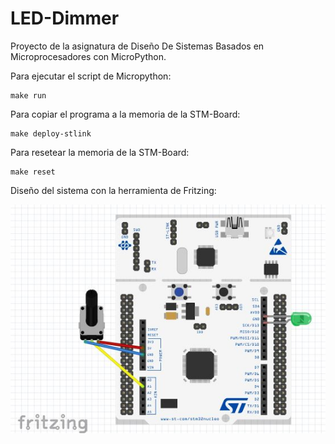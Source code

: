 # LED-Dimmer
Proyecto de la asignatura de Diseño De Sistemas Basados en Microprocesadores con MicroPython.

Para ejecutar el script de Micropython:

    make run

Para copiar el programa a la memoria de la STM-Board:

    make deploy-stlink

Para resetear la memoria de la STM-Board:

    make reset

Diseño del sistema con la herramienta de Fritzing:

![alt text](img/LED_Dimmer_Fritzing_Image.JPG)